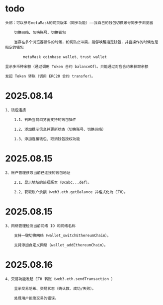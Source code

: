 # todo

    头部：可以参考metaMask的网页版本（同步功能）——我自己的钱包切换账号同步于浏览器

        切换网络、切换账号、切换钱包

        当存在多个浏览器插件的时候，如何防止冲突，能够唤醒指定钱包，并且操作的时候也是指定的钱包

            metaMask coinbase wallet、trust wallet

    显示多币种余额（通过调用 Token 合约 balanceOf）。只能通过对应合约来获取余额

    发起 Token 转账（调用 ERC20 合约 transfer）。

# 2025.08.14

    1、钱包连接

        1.1、判断当前浏览器支持的钱包插件

        1.2、添加提示信息并更新状态（切换账号、切换网络）

        1.3、添加连接钱包、取消钱包授权功能

# 2025.08.15

    2、账户管理获取当前已连接的钱包地址

        2.1、显示地址的简短版本（0xabc...def）。

        2.2、获取账户余额（web3.eth.getBalance 并格式化为 ETH）。

# 2025.08.15

    3、网络管理检测当前网络 ID 和网络名称

        支持一键切换网络（wallet_switchEthereumChain）。

        支持添加自定义网络（wallet_addEthereumChain）。

# 2025.08.16

    4、交易功能发起 ETH 转账（web3.eth.sendTransaction ）

        显示交易哈希、交易状态（确认数、成功/失败）。

        处理用户拒绝交易的错误。
